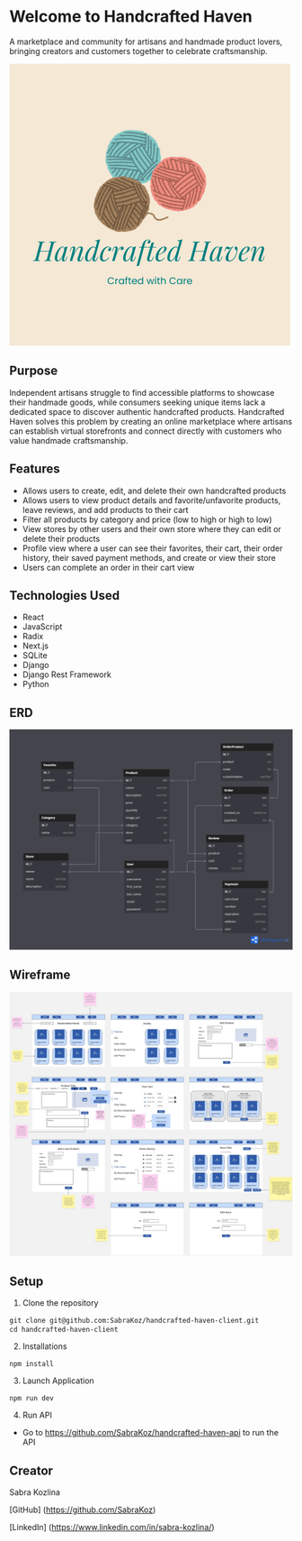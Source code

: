 # Welcome to Handcrafted Haven

A marketplace and community for artisans and handmade product lovers, bringing creators and customers together to celebrate craftsmanship.

<img src="./public/Handcrafted Yarn logo.png">

## Purpose

Independent artisans struggle to find accessible platforms to showcase their handmade goods, while consumers seeking unique items lack a dedicated space to discover authentic handcrafted products. Handcrafted Haven solves this problem by creating an online marketplace where artisans can establish virtual storefronts and connect directly with customers who value handmade craftsmanship.

## Features

* Allows users to create, edit, and delete their own handcrafted products
* Allows users to view product details and favorite/unfavorite products, leave reviews, and add products to their cart
* Filter all products by category and price (low to high or high to low)
* View stores by other users and their own store where they can edit or delete their products
* Profile view where a user can see their favorites, their cart, their order history, their saved payment methods, and create or view their store
* Users can complete an order in their cart view

## Technologies Used

* React
* JavaScript
* Radix
* Next.js
* SQLite
* Django
* Django Rest Framework
* Python

## ERD

<img src="./public/Handcrafted Haven ERD.png">

## Wireframe

<img src="./public/Handcrafted Haven Wireframe.jpg">

## Setup

1. Clone the repository

```
git clone git@github.com:SabraKoz/handcrafted-haven-client.git
cd handcrafted-haven-client
```

2. Installations

```
npm install
```

3. Launch Application

```
npm run dev
```

4. Run API

* Go to https://github.com/SabraKoz/handcrafted-haven-api to run the API

## Creator

Sabra Kozlina

[GitHub] (https://github.com/SabraKoz)

[LinkedIn] (https://www.linkedin.com/in/sabra-kozlina/)
